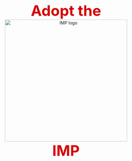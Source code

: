 <!-- HTML Codes by Quackit.com -->
<!DOCTYPE html>
<title>Text Example</title>
<style>
div.container {
background-color: #ffffff;
}
div.container p {
font-family: Arial;
font-size: 48px;
font-style: normal;
font-weight: bold;
text-decoration: none;
text-transform: none;
color: #d60000;
background-color: #ffffff;
}
</style>

<div class="container">
<p></p>
</div>

<div align="center">
    <span style="font-size: 48px; font-weight: bold;color: #d60000;">Adopt the</span>
    <br>
    <img src="https://github.com/sanguinariojoe/imp_logo/blob/main/imp_logo.svg?raw=true" width="400" alt="IMP logo">
    <br>
    <span style="font-size: 48px; font-weight: bold;color: #d60000;">IMP</span>
</div>
